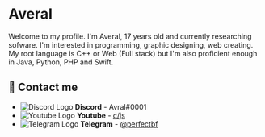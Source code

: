 # Averal

Welcome to my profile. I'm Averal, 17 years old and currently researching sofware. I'm interested in programming, graphic designing, web creating. My root language is C++ or Web (Full stack) but I'm also proficient enough in Java, Python, PHP and Swift.

## 💬 Contact me

- ![Discord Logo](https://i.imgur.com/002xgns.png) __Discord__ - Avral#0001
- ![Youtube Logo](https://www.youtube.com/favicon.ico) __Youtube__ - [c/js](https://www.youtube.com/channel/UCwUoCowNq7UZCYd5dajgqMQ)
- ![Telegram Logo](https://telegram.org/favicon.ico) __Telegram__ - [@perfectbf](https://t.me/perfectbf)
